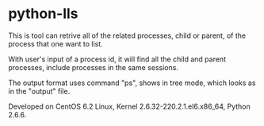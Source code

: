 # python-lls

This is tool  can retrive all of the related processes, child or parent, of the process that one want to list.

With user's input of a process id, it will find all the child and parent processes, include processes in the same sessions.

The output format uses command "ps", shows in tree mode, which looks as in the "output" file.


Developed on CentOS 6.2 Linux, Kernel 2.6.32-220.2.1.el6.x86_64, Python 2.6.6.
